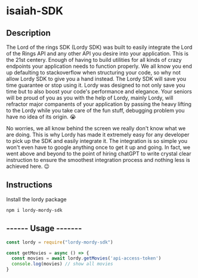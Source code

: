 # isaiah-SDK

## Description
The Lord of the rings SDK (Lordy SDK) was built to easily integrate the Lord of the Rings API and any other API you desire into your application. This is the 21st centery. Enough of having to build utilities for all kinds of crazy endpoints your application needs to function properly. We all know you end up defaulting to stackoverflow when structuring your code, so why not allow Lordy SDK to give you a hand instead. The Lordy SDK will save you time guarantee or stop using it. Lordy was designed to not only save you time but to also boost your code's performance and elegance. Your seniors will be proud of you as you with the help of Lordy, mainly Lordy, will refractor major companents of your application by passing the heavy lifting to the Lordy while you take care of the fun stuff, debugging problem you have no idea of its origin. 😭

No worries, we all know behind the screen we really don't know what we are doing. This is why Lordy has made it extremely easy for any developer to pick up the SDK and easily integrate it. The integration is so simple you won't even have to google anything once to get it up and going. In fact, we went above and beyond to the point of hiring chatGPT to write crystal clear instruction to ensure the smoothest integration process and nothing less is achieved here. 😉


## Instructions

Install the lordy package 
```
npm i lordy-mordy-sdk
```

## ------ Usage -------
```javascript
const lordy = require("lordy-mordy-sdk")

const getMovies = async () => {
  const movies = await lordy.getMovies('api-access-token')
  console.log(movies) // show all movies
}
```
